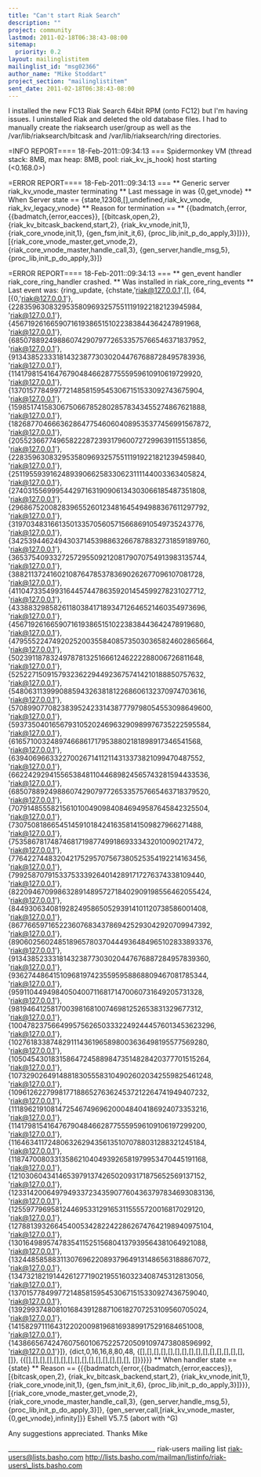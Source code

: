 ```yaml
---
title: "Can't start Riak Search"
description: ""
project: community
lastmod: 2011-02-18T06:38:43-08:00
sitemap:
  priority: 0.2
layout: mailinglistitem
mailinglist_id: "msg02366"
author_name: "Mike Stoddart"
project_section: "mailinglistitem"
sent_date: 2011-02-18T06:38:43-08:00
---
```



I installed the new FC13 Riak Search 64bit RPM (onto FC12) but I'm
having issues. I uninstalled Riak and deleted the old database files.
I had to manually create the riaksearch user/group as well as the
/var/lib/riaksearch/bitcask and /var/lib/riaksearch/ring directories.

=INFO REPORT==== 18-Feb-2011::09:34:13 ===
Spidermonkey VM (thread stack: 8MB, max heap: 8MB, pool:
riak\_kv\_js\_hook) host starting (<0.168.0>)

=ERROR REPORT==== 18-Feb-2011::09:34:13 ===
\*\* Generic server riak\_kv\_vnode\_master terminating
\*\* Last message in was {0,get\_vnode}
\*\* When Server state == {state,12308,[],undefined,riak\_kv\_vnode,
 riak\_kv\_legacy\_vnode}
\*\* Reason for termination ==
\*\* {{badmatch,{error,{{badmatch,{error,eacces}},
 [{bitcask,open,2},
 {riak\_kv\_bitcask\_backend,start,2},
 {riak\_kv\_vnode,init,1},
 {riak\_core\_vnode,init,1},
 {gen\_fsm,init\_it,6},
 {proc\_lib,init\_p\_do\_apply,3}]}}},
 [{riak\_core\_vnode\_master,get\_vnode,2},
 {riak\_core\_vnode\_master,handle\_call,3},
 {gen\_server,handle\_msg,5},
 {proc\_lib,init\_p\_do\_apply,3}]}

=ERROR REPORT==== 18-Feb-2011::09:34:13 ===
\*\* gen\_event handler riak\_core\_ring\_handler crashed.
\*\* Was installed in riak\_core\_ring\_events
\*\* Last event was: {ring\_update,
 {chstate,'riak@127.0.0.1',[],
 {64,
 [{0,'riak@127.0.0.1'},
 {22835963083295358096932575511191922182123945984,
 'riak@127.0.0.1'},
 {45671926166590716193865151022383844364247891968,
 'riak@127.0.0.1'},
 {68507889249886074290797726533575766546371837952,
 'riak@127.0.0.1'},
 {91343852333181432387730302044767688728495783936,
 'riak@127.0.0.1'},
 {114179815416476790484662877555959610910619729920,
 'riak@127.0.0.1'},
 {137015778499772148581595453067151533092743675904,
 'riak@127.0.0.1'},
 {159851741583067506678528028578343455274867621888,
 'riak@127.0.0.1'},
 {182687704666362864775460604089535377456991567872,
 'riak@127.0.0.1'},
 {205523667749658222872393179600727299639115513856,
 'riak@127.0.0.1'},
 {228359630832953580969325755111919221821239459840,
 'riak@127.0.0.1'},
 {251195593916248939066258330623111144003363405824,
 'riak@127.0.0.1'},
 {274031556999544297163190906134303066185487351808,
 'riak@127.0.0.1'},
 {296867520082839655260123481645494988367611297792,
 'riak@127.0.0.1'},
 {319703483166135013357056057156686910549735243776,
 'riak@127.0.0.1'},
 {342539446249430371453988632667878832731859189760,
 'riak@127.0.0.1'},
 {365375409332725729550921208179070754913983135744,
 'riak@127.0.0.1'},
 {388211372416021087647853783690262677096107081728,
 'riak@127.0.0.1'},
 {411047335499316445744786359201454599278231027712,
 'riak@127.0.0.1'},
 {433883298582611803841718934712646521460354973696,
 'riak@127.0.0.1'},
 {456719261665907161938651510223838443642478919680,
 'riak@127.0.0.1'},
 {479555224749202520035584085735030365824602865664,
 'riak@127.0.0.1'},
 {502391187832497878132516661246222288006726811648,
 'riak@127.0.0.1'},
 {525227150915793236229449236757414210188850757632,
 'riak@127.0.0.1'},
 {548063113999088594326381812268606132370974703616,
 'riak@127.0.0.1'},
 {570899077082383952423314387779798054553098649600,
 'riak@127.0.0.1'},
 {593735040165679310520246963290989976735222595584,
 'riak@127.0.0.1'},
 {616571003248974668617179538802181898917346541568,
 'riak@127.0.0.1'},
 {639406966332270026714112114313373821099470487552,
 'riak@127.0.0.1'},
 {662242929415565384811044689824565743281594433536,
 'riak@127.0.0.1'},
 {685078892498860742907977265335757665463718379520,
 'riak@127.0.0.1'},
 {707914855582156101004909840846949587645842325504,
 'riak@127.0.0.1'},
 {730750818665451459101842416358141509827966271488,
 'riak@127.0.0.1'},
 {753586781748746817198774991869333432010090217472,
 'riak@127.0.0.1'},
 {776422744832042175295707567380525354192214163456,
 'riak@127.0.0.1'},
 {799258707915337533392640142891717276374338109440,
 'riak@127.0.0.1'},
 {822094670998632891489572718402909198556462055424,
 'riak@127.0.0.1'},
 {844930634081928249586505293914101120738586001408,
 'riak@127.0.0.1'},
 {867766597165223607683437869425293042920709947392,
 'riak@127.0.0.1'},
 {890602560248518965780370444936484965102833893376,
 'riak@127.0.0.1'},
 {913438523331814323877303020447676887284957839360,
 'riak@127.0.0.1'},
 {936274486415109681974235595958868809467081785344,
 'riak@127.0.0.1'},
 {959110449498405040071168171470060731649205731328,
 'riak@127.0.0.1'},
 {981946412581700398168100746981252653831329677312,
 'riak@127.0.0.1'},
 {1004782375664995756265033322492444576013453623296,
 'riak@127.0.0.1'},
 {1027618338748291114361965898003636498195577569280,
 'riak@127.0.0.1'},
 {1050454301831586472458898473514828420377701515264,
 'riak@127.0.0.1'},
 {1073290264914881830555831049026020342559825461248,
 'riak@127.0.0.1'},
 {1096126227998177188652763624537212264741949407232,
 'riak@127.0.0.1'},
 {1118962191081472546749696200048404186924073353216,
 'riak@127.0.0.1'},
 {1141798154164767904846628775559596109106197299200,
 'riak@127.0.0.1'},
 {1164634117248063262943561351070788031288321245184,
 'riak@127.0.0.1'},
 {1187470080331358621040493926581979953470445191168,
 'riak@127.0.0.1'},
 {1210306043414653979137426502093171875652569137152,
 'riak@127.0.0.1'},
 {1233142006497949337234359077604363797834693083136,
 'riak@127.0.0.1'},
 {1255977969581244695331291653115555720016817029120,
 'riak@127.0.0.1'},
 {1278813932664540053428224228626747642198940975104,
 'riak@127.0.0.1'},
 {1301649895747835411525156804137939564381064921088,
 'riak@127.0.0.1'},
 {1324485858831130769622089379649131486563188867072,
 'riak@127.0.0.1'},
 {1347321821914426127719021955160323408745312813056,
 'riak@127.0.0.1'},
 {1370157784997721485815954530671515330927436759040,
 'riak@127.0.0.1'},
 {1392993748081016843912887106182707253109560705024,
 'riak@127.0.0.1'},
 {1415829711164312202009819681693899175291684651008,
 'riak@127.0.0.1'},
 {1438665674247607560106752257205091097473808596992,
 'riak@127.0.0.1'}]},
 {dict,0,16,16,8,80,48,
 {[],[],[],[],[],[],[],[],[],[],[],[],[],[],[],
 []},
 {{[],[],[],[],[],[],[],[],[],[],[],[],[],[],[],
 []}}}}}
\*\* When handler state == {state}
\*\* Reason == {{{badmatch,{error,{{badmatch,{error,eacces}},
 [{bitcask,open,2},
 {riak\_kv\_bitcask\_backend,start,2},
 {riak\_kv\_vnode,init,1},
 {riak\_core\_vnode,init,1},
 {gen\_fsm,init\_it,6},
 {proc\_lib,init\_p\_do\_apply,3}]}}},
 [{riak\_core\_vnode\_master,get\_vnode,2},
 {riak\_core\_vnode\_master,handle\_call,3},
 {gen\_server,handle\_msg,5},
 {proc\_lib,init\_p\_do\_apply,3}]},
 {gen\_server,call,[riak\_kv\_vnode\_master,{0,get\_vnode},infinity]}}
Eshell V5.7.5 (abort with ^G)

Any suggestions appreciated.
Thanks
Mike

\_\_\_\_\_\_\_\_\_\_\_\_\_\_\_\_\_\_\_\_\_\_\_\_\_\_\_\_\_\_\_\_\_\_\_\_\_\_\_\_\_\_\_\_\_\_\_
riak-users mailing list
riak-users@lists.basho.com
http://lists.basho.com/mailman/listinfo/riak-users\_lists.basho.com

